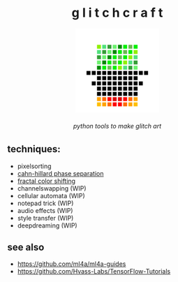 <h1 align="center"> g l i t c h c r a f t </h1>
<div align="center"><img src="./logo/logo.png" width="192"></div>

<h6 align="center"> python tools to make glitch art </h6>

## techniques:
- pixelsorting
- [cahn-hillard phase separation](docs/ch.md)
- [fractal color shifting](docs/fractal.md)
- channelswapping (WIP)
- cellular automata (WIP)
- notepad trick (WIP)
- audio effects (WIP)
- style transfer (WIP)
- deepdreaming (WIP)

## see also
- https://github.com/ml4a/ml4a-guides
- https://github.com/Hvass-Labs/TensorFlow-Tutorials
